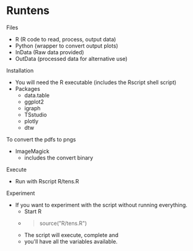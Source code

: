 # Runtens

Files
  - R (R code to read, process, output data)
  - Python (wrapper to convert output plots)
  - InData (Raw data provided)
  - OutData (processed data for alternative use)

Installation
  - You will need the R executable (includes the Rscript shell script) 
  - Packages
    * data.table
    * ggplot2
    * igraph
    * TSstudio
    * plotly
    * dtw

To convert the pdfs to pngs
  - ImageMagick
    * includes the convert binary


Execute
  - Run with Rscript R/tens.R


Experiment
  - If you want to experiment with the script
    without running everything.
    - Start R
    - >source("R/tens.R")
    - The script will execute, complete and
    - you'll have all the variables available.